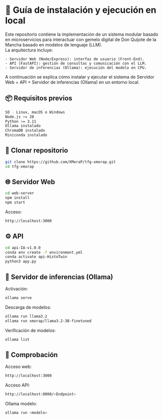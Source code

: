 # 📘 Guía de instalación y ejecución en local

Este repositorio contiene la implementación de un sistema modular basado en microservicios para interactuar con gemelo digital de Don Quijote de la Mancha basado en modelos de lenguaje (LLM).  
La arquitectura incluye:

    - Servidor Web (Node/Express): interfaz de usuario (Front-End).  
    - API (FastAPI): gestión de consultas y comunicación con el LLM.  
    - Servidor de inferencias (Ollama): ejecución del modelo en CPU.  

A continuación se explica cómo instalar y ejecutar el sistema de Servidor Web + API + Servidor de inferencias (Ollama) en un entorno local.

## 📦 Requisitos previos

```bash
SO - Linux, macOS o Windows 
Node.js >= 20
Python >= 3.11
Ollama instalado
ChromaDB instalado
Miniconda instalado
````

## 📂 Clonar repositorio

```bash
git clone https://github.com/XMoraP/tfg-xmorap.git
cd tfg-xmorap
```

## 🌐 Servidor Web

```bash
cd web-server
npm install
npm start
```

Acceso:

```bash
http://localhost:3000
```

## ⚙️ API

```bash
cd api-IA-v1.0.0
conda env create -f environment.yml
conda activate api-HistoTwin
python3 apy.py
```

## 🤖 Servidor de inferencias (Ollama)
Activación:

```bash
ollama serve
```
Descarga de modelos:

```bash
ollama run llama3.2
ollama run xmorap/llama3.2-3B-finetuned
```
Verificación de modelos:

```bash
ollama list
```
## 🧪 Comprobación

Acceso web:

```bash
http://localhost:3000
```

Acceso API:

```bash
http://localhost:8000/<Endpoint>
```
Ollama modelo:

```bash
ollama run <modelo>
```
